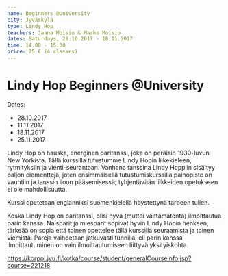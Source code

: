 ```yaml
---
name: Beginners @University
city: Jyväskylä
type: Lindy Hop
teachers: Jaana Moisio & Marko Moisio
dates: Saturdays, 28.10.2017 - 18.11.2017
time: 14.00 - 15.30
price: 25 € (4 classes)
---
```

# Lindy Hop Beginners @University

Dates:
- 28.10.2017
- 11.11.2017
- 18.11.2017
- 25.11.2017


Lindy Hop on hauska, energinen paritanssi, joka on peräisin 1930-luvun New Yorkista. Tällä kurssilla tutustumme Lindy Hopin liikekieleen, rytmityksiin ja vienti-seurantaan. Vanhana tanssina Lindy Hoppiin sisältyy paljon elementtejä, joten ensimmäisellä tutustumiskurssilla painopiste on vauhtiin ja tanssin iloon pääsemisessä; tyhjentävään liikkeiden opetukseen ei ole mahdollisuutta. 

Kurssi opetetaan englanniksi suomenkielellä höystettynä tarpeen tullen. 

Koska Lindy Hop on paritanssi, olisi hyvä (muttei välttämätöntä) ilmoittautua parin kanssa. Naisparit ja miesparit sopivat hyvin Lindy Hopin henkeen, tärkeää on sopia että toinen opettelee tällä kurssilla seuraamista ja toinen viemistä. Pareja vaihdetaan jatkuvasti tunnilla, eli parin kanssa ilmoittautuminen on vain ilmoittautumiseen liittyvä yksityiskohta.

https://korppi.jyu.fi/kotka/course/student/generalCourseInfo.jsp?course=221218
